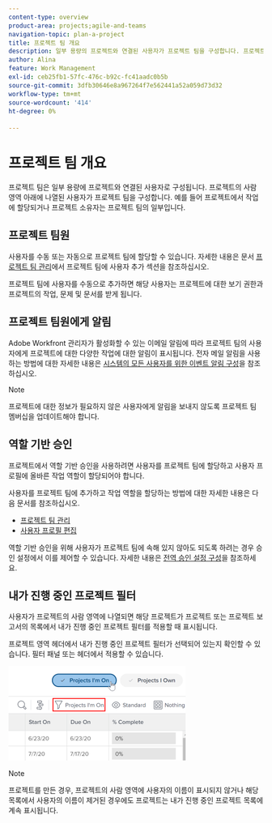 ```yaml
---
content-type: overview
product-area: projects;agile-and-teams
navigation-topic: plan-a-project
title: 프로젝트 팀 개요
description: 일부 용량의 프로젝트와 연결된 사용자가 프로젝트 팀을 구성합니다. 프로젝트의 사람 영역 아래에 나열된 사용자는 프로젝트 팀을 구성하는 사용자입니다.
author: Alina
feature: Work Management
exl-id: ceb25fb1-57fc-476c-b92c-fc41aadc0b5b
source-git-commit: 3dfb30646e8a967264f7e562441a52a059d73d32
workflow-type: tm+mt
source-wordcount: '414'
ht-degree: 0%

---
```


# 프로젝트 팀 개요

<!-- Audited: 6/2025 -->

프로젝트 팀은 일부 용량에 프로젝트와 연결된 사용자로 구성됩니다. 프로젝트의 사람 영역 아래에 나열된 사용자가 프로젝트 팀을 구성합니다. 예를 들어 프로젝트에서 작업에 할당되거나 프로젝트 소유자는 프로젝트 팀의 일부입니다.

## 프로젝트 팀원

사용자를 수동 또는 자동으로 프로젝트 팀에 할당할 수 있습니다. 자세한 내용은 문서 [프로젝트 팀 관리](../../../manage-work/projects/planning-a-project/manage-project-team.md)에서 프로젝트 팀에 사용자 추가 섹션을 참조하십시오.

프로젝트 팀에 사용자를 수동으로 추가하면 해당 사용자는 프로젝트에 대한 보기 권한과 프로젝트의 작업, 문제 및 문서를 받게 됩니다.

## 프로젝트 팀원에게 알림

Adobe Workfront 관리자가 활성화할 수 있는 이메일 알림에 따라 프로젝트 팀의 사용자에게 프로젝트에 대한 다양한 작업에 대한 알림이 표시됩니다. 전자 메일 알림을 사용하는 방법에 대한 자세한 내용은 [시스템의 모든 사용자를 위한 이벤트 알림 구성](../../../administration-and-setup/manage-workfront/emails/configure-event-notifications-for-everyone-in-the-system.md)을 참조하십시오.

>[!NOTE]
>
>프로젝트에 대한 정보가 필요하지 않은 사용자에게 알림을 보내지 않도록 프로젝트 팀 멤버십을 업데이트해야 합니다.

## 역할 기반 승인

프로젝트에서 역할 기반 승인을 사용하려면 사용자를 프로젝트 팀에 할당하고 사용자 프로필에 올바른 작업 역할이 할당되어야 합니다.

사용자를 프로젝트 팀에 추가하고 작업 역할을 할당하는 방법에 대한 자세한 내용은 다음 문서를 참조하십시오.

* [프로젝트 팀 관리](../../../manage-work/projects/planning-a-project/manage-project-team.md)
* [사용자 프로필 편집](../../../administration-and-setup/add-users/create-and-manage-users/edit-a-users-profile.md)

역할 기반 승인을 위해 사용자가 프로젝트 팀에 속해 있지 않아도 되도록 하려는 경우 승인 설정에서 이를 제어할 수 있습니다. 자세한 내용은 [전역 승인 설정 구성](../../../administration-and-setup/customize-workfront/configure-approval-milestone-processes/establish-approval-settings.md)을 참조하세요.

## 내가 진행 중인 프로젝트 필터

사용자가 프로젝트의 사람 영역에 나열되면 해당 프로젝트가 프로젝트 또는 프로젝트 보고서의 목록에서 내가 진행 중인 프로젝트 필터를 적용할 때 표시됩니다.

프로젝트 영역 헤더에서 내가 진행 중인 프로젝트 필터가 선택되어 있는지 확인할 수 있습니다. 필터 패널 또는 헤더에서 적용할 수 있습니다.

![](assets/nwe-project-list-buttons-350x187.png)

>[!NOTE]
>
>프로젝트를 만든 경우, 프로젝트의 사람 영역에 사용자의 이름이 표시되지 않거나 해당 목록에서 사용자의 이름이 제거된 경우에도 프로젝트는 내가 진행 중인 프로젝트 목록에 계속 표시됩니다.
